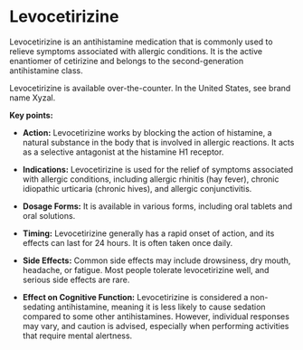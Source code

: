 # Levocetirizine

Levocetirizine is an antihistamine medication that is commonly used to relieve symptoms associated with allergic conditions. It is the active enantiomer of cetirizine and belongs to the second-generation antihistamine class. 

Levocetirizine is available over-the-counter. In the United States, see brand name Xyzal.

**Key points:**

* **Action:** Levocetirizine works by blocking the action of histamine, a natural substance in the body that is involved in allergic reactions. It acts as a selective antagonist at the histamine H1 receptor.

* **Indications:** Levocetirizine is used for the relief of symptoms associated with allergic conditions, including allergic rhinitis (hay fever), chronic idiopathic urticaria (chronic hives), and allergic conjunctivitis.

* **Dosage Forms:** It is available in various forms, including oral tablets and oral solutions.

* **Timing:** Levocetirizine generally has a rapid onset of action, and its effects can last for 24 hours. It is often taken once daily.

* **Side Effects:** Common side effects may include drowsiness, dry mouth, headache, or fatigue. Most people tolerate levocetirizine well, and serious side effects are rare.

* **Effect on Cognitive Function:** Levocetirizine is considered a non-sedating antihistamine, meaning it is less likely to cause sedation compared to some other antihistamines. However, individual responses may vary, and caution is advised, especially when performing activities that require mental alertness.
